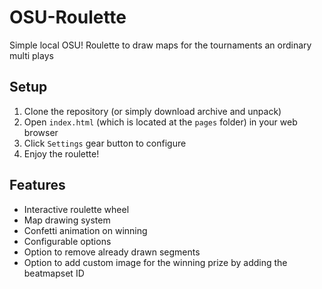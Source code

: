 # OSU-Roulette

Simple local OSU! Roulette to draw maps for the tournaments an ordinary multi plays

## Setup

1. Clone the repository (or simply download archive and unpack)
2. Open `index.html` (which is located at the `pages` folder) in your web browser
3. Click `Settings` gear button to configure
4. Enjoy the roulette!

## Features

- Interactive roulette wheel
- Map drawing system
- Confetti animation on winning
- Configurable options
- Option to remove already drawn segments
- Option to add custom image for the winning prize by adding the beatmapset ID

